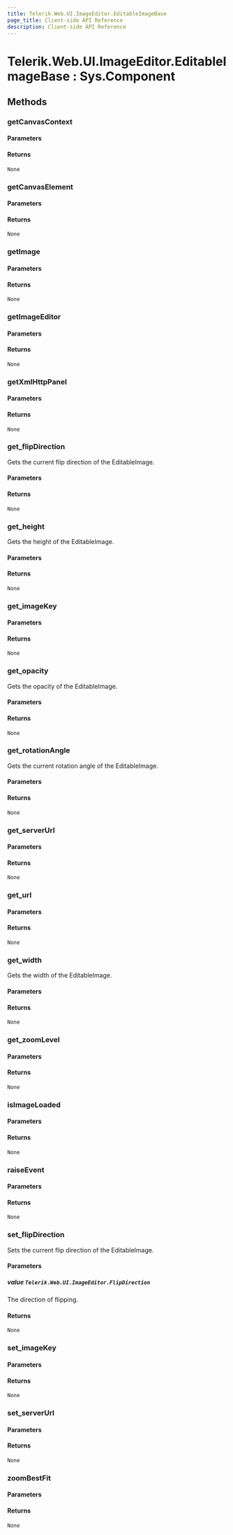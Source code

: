 ```yaml
---
title: Telerik.Web.UI.ImageEditor.EditableImageBase
page_title: Client-side API Reference
description: Client-side API Reference
---
```


# Telerik.Web.UI.ImageEditor.EditableImageBase : Sys.Component 

## Methods

###  getCanvasContext

#### Parameters

#### Returns

`None` 

###  getCanvasElement

#### Parameters

#### Returns

`None` 

###  getImage

#### Parameters

#### Returns

`None` 

###  getImageEditor

#### Parameters

#### Returns

`None` 

###  getXmlHttpPanel

#### Parameters

#### Returns

`None` 

###  get_flipDirection

Gets the current flip direction of the EditableImage.

#### Parameters

#### Returns

`None` 

###  get_height

Gets the height of the EditableImage.

#### Parameters

#### Returns

`None` 

###  get_imageKey

#### Parameters

#### Returns

`None` 

###  get_opacity

Gets the opacity of the EditableImage.

#### Parameters

#### Returns

`None` 

###  get_rotationAngle

Gets the current rotation angle of the EditableImage.

#### Parameters

#### Returns

`None` 

###  get_serverUrl

#### Parameters

#### Returns

`None` 

###  get_url

#### Parameters

#### Returns

`None` 

###  get_width

Gets the width of the EditableImage.

#### Parameters

#### Returns

`None` 

###  get_zoomLevel

#### Parameters

#### Returns

`None` 

###  isImageLoaded

#### Parameters

#### Returns

`None` 

###  raiseEvent

#### Parameters

#### Returns

`None` 

###  set_flipDirection

Sets the current flip direction of the EditableImage.

#### Parameters

##### value `Telerik.Web.UI.ImageEditor.FlipDirection`

The direction of flipping.

#### Returns

`None` 

###  set_imageKey

#### Parameters

#### Returns

`None` 

###  set_serverUrl

#### Parameters

#### Returns

`None` 

###  zoomBestFit

#### Parameters

#### Returns

`None` 


